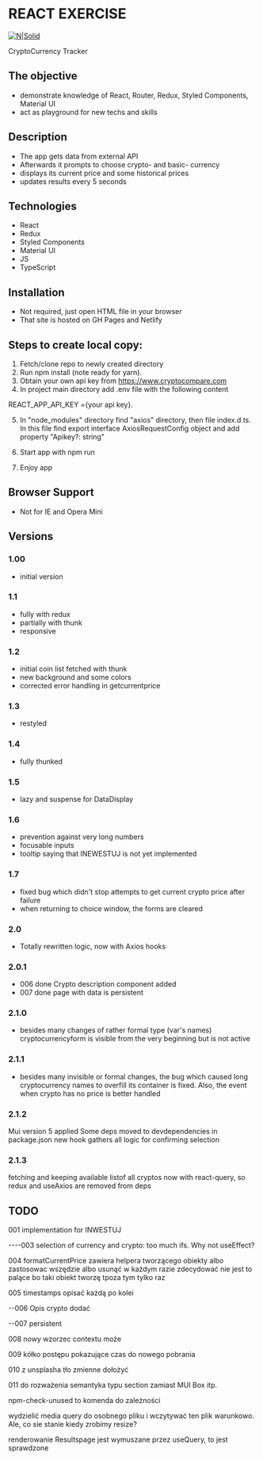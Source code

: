# REACT EXERCISE

[![N|Solid](https://cldup.com/dTxpPi9lDf.thumb.png)](https://nodesource.com/products/nsolid)

CryptoCurrency Tracker

## The objective

-   demonstrate knowledge of React, Router, Redux, Styled Components, Material UI
-   act as playground for new techs and skills

## Description

-   The app gets data from external API
-   Afterwards it prompts to choose crypto- and basic- currency
-   displays its current price and some historical prices
-   updates results every 5 seconds

## Technologies

-   React
-   Redux
-   Styled Components
-   Material UI
-   JS
-   TypeScript

## Installation

-   Not required, just open HTML file in your browser
-   That site is hosted on GH Pages and Netlify

## Steps to create local copy:

1. Fetch/clone repo to newly created directory
2. Run npm install (note ready for yarn).
3. Obtain your own api key from https://www.cryptocompare.com
4. In project main directory add .env file with the following content

REACT_APP_API_KEY ={your api key}.

5. In "node_modules" directory find "axios" directory, then file index.d.ts. In this file find export interface AxiosRequestConfig object and add property "Apikey?: string"

6. Start app with npm run
7. Enjoy app

## Browser Support

-   Not for IE and Opera Mini

## Versions

### 1.00

-   initial version

### 1.1

-   fully with redux
-   partially with thunk
-   responsive

### 1.2

-   initial coin list fetched with thunk
-   new background and some colors
-   corrected error handling in getcurrentprice

### 1.3

-   restyled

### 1.4

-   fully thunked

### 1.5

-   lazy and suspense for DataDisplay

### 1.6

-   prevention against very long numbers
-   focusable inputs
-   tooltip saying that INEWESTUJ is not yet implemented

### 1.7

-   fixed bug which didn't stop attempts to get current crypto price after failure
-   when returning to choice window, the forms are cleared

### 2.0

-   Totally rewritten logic, now with Axios hooks

### 2.0.1

-   006 done Crypto description component added
-   007 done page with data is persistent

### 2.1.0

-   besides many changes of rather formal type (var's names) cryptocurrencyform is visible from the very beginning but is not active

### 2.1.1

-   besides many invisible or formal changes, the bug which caused long cryptocurrency names to overfill its container is fixed. Also, the event when crypto has no price is better handled

### 2.1.2

Mui version 5 applied
Some deps moved to devdependencies in package.json
new hook gathers all logic for confirming selection

### 2.1.3

fetching and keeping available listof all cryptos now with react-query, so redux and useAxios are removed from deps

## TODO

001 implementation for INWESTUJ

----003 selection of currency and crypto: too much ifs. Why not useEffect?

004 formatCurrentPrice zawiera helpera tworzącego obiekty albo zastosowac wszędzie albo usunąć w każdym razie
zdecydować nie jest to palące bo taki obiekt tworzę tpoza tym tylko raz

005 timestamps opisać każdą po kolei

--006 Opis crypto dodać

--007 persistent

008 nowy wzorzec contextu może

009 kółko postępu pokazujące czas do nowego pobrania

010 z unsplasha tło zmienne dołożyć

011 do rozważenia semantyka typu section zamiast MUI Box itp.

npm-check-unused to komenda do zależności

wydzielić media query do osobnego pliku i wczytywać ten plik warunkowo. Ale, co sie stanie kiedy zrobimy resize?

renderowanie Resultspage jest wymuszane przez useQuery, to jest sprawdzone
